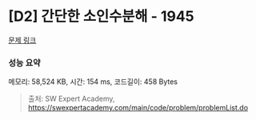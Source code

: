 # [D2] 간단한 소인수분해 - 1945 

[문제 링크](https://swexpertacademy.com/main/code/problem/problemDetail.do?contestProbId=AV5Pl0Q6ANQDFAUq) 

### 성능 요약

메모리: 58,524 KB, 시간: 154 ms, 코드길이: 458 Bytes



> 출처: SW Expert Academy, https://swexpertacademy.com/main/code/problem/problemList.do